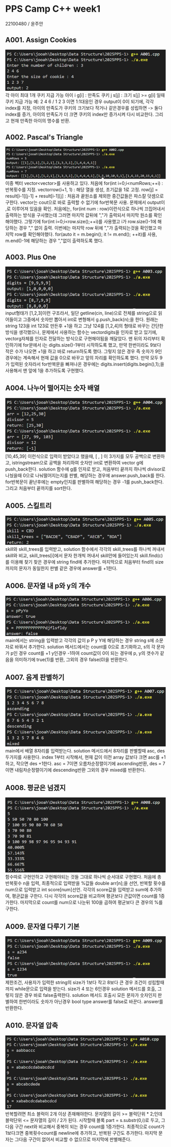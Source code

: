 # PPS Camp C++ week1
22100480 / 윤주안

## A001. Assign Cookies
![A001](./captures/A001.png)
각 아이 최대 1개 쿠키 지급 가능
아이 i g[i] : 만족도
쿠키 j s[j] : 크기
s[j] >= g[i] 일때 쿠키 지급 가능
예: 2 4 6 / 1 2 3 이면 1:1대응인 경우 output이 0이 되기에, 
각각 index를 지정, 아이의 만족도가 쿠키의 크기보다 작거나 같은경우를 성립하면 -> 둘다 index를 증가,
아이의 만족도가 더 크면 쿠키의 index만 증가시켜 다시 비교한다. 그리고 현재 만족한 아이의 명수를 반환. 

## A002. Pascal's Triangle
![A002](./captures/A002.png)
이중 벡터 vector<vector<int>>를 사용하고 있다. 
처음에 for(int i=0;i<numRows;++i) : 반복횟수를 지정.
vector<int>row(i+1, 1) : 해당 열을 생성, 초기값을 1로 고정.
row[j] = result[i-1][j-1] + result[i-1][j] : 처음과 끝원소를 제외한 중간값들은 파스칼 덧셈으로 구한다.
vector는 cout으로 바로 출력할 수 없기에 for반복문 사용.
문제에서 output이 ,로 이루어져 있음을 확인. 
처음에는, for(int num : row)이런식으로 하나씩 끄집어내서 출력하는 방식을 구사했는데 그러면 마지막 값뒤에 ","가 출력되서 마지막 원소를 확인해야했다. 
그렇기에 for(int i=0;i<row.size();++i)를 사용했고 i가 row.size()-1에 해당하는 경우 "," 없이 출력.
이번에는 마지막 row 뒤에 ","가 출력되는것을 확인했고 마지막 row를 확인해야했다.
for(auto it = m.begin(); it != m.end(); ++it)를 사용, m.end()-1에 해당하는 경우 ","없이 출력하도록 했다.

## A003. Plus One
![A003](./captures/A003.png)
input형태가 [1,2,3]이런 구조라서, 일단 getline(cin, line)으로 전체를 string으로 읽어들이고 
그중에서 숫자만 뽑아서 int로 변형해서 g.push_back(n);을 한다. 
원래는 string 123을 int 123로 만든후 +1을 하고 그냥 124를 [1,2,4]의 형태로 바꾸는 간단한 방식을 생각했으나,
문제에서 사용하는 함수는 vector<int>digits을 인자로 받고 있기에, vector<int>g자체를 인자로 전달하는 방식으로 구현해야됨을 깨달았다. 
맨 뒤의 자리부터 확인하기에 for문에서 i는 digits.size()-1부터 시작하도록 했고, 
만약 한번이라도 9보다 작은 수가 나오면 +1을 하고 바로 return하도록 했다. 그렇지 않은 경우 즉 숫자가 9인경우에는 
계속해서 현재 값을 0으로 바꾸고 앞의 자리를 확인하도록 했다. 만약 모두 9가 입력된 숫자라서 for반복문을 
빠져나온 경우에는 digits.insert(digits.begin(),1);을 사용해서 맨 앞에 1을 추가하도록 구현했다.  

## A004. 나누어 떨어지는 숫자 배열
![A004](./captures/A004.png)
[10,45,39] 이런식으로 입력이 받았다고 했을때, [ , ] 이 3가지를 모두 공백으로 변환하고,
istringstream으로 공백을 처리하여 숫자만 int로 변환하여 vector <int> g에 push_back한다.
solution 함수에 g를 인자로 받고, 처음부터 끝까지 하나씩 divisor로 나눴을때 0으로 나눠떨어지는지를 판별, 
해당하는 경우에 answer.push_back를 한다. for반복문이 끝난후에는 empty인지를 판별하여 해당하는 경우 -1를 push_back한다. 
그리고 처음부터 끝까지를 sort한다. 

## A005. 스킬트리 
![A005](./captures/A005.png)
skill와 skill_trees를 입력받고, 
solution 함수에서 각각의 skill_trees를 하나씩 꺼내서 skill와 비교,
skill_trees[i]에서 문자 한개씩 꺼내서 skill안에 들어있는지 skill.find(c)를 이용해 찾기 
찾은 경우에 string find에 추가한다. 
마지막으로 처음부터 find의 size까지의 문자가 동일한지 판별
같은 경우에 answer를 +1한다. 

## A006. 문자열 내 p와 y의 개수
![A006](./captures/A006.png)
main에서는 string을 입력받고 각각의 값이 p P y Y에 해당하는 경우
string s에 소문자로 바꿔서 추가한다. 
solution 메서드에서는 count를 0으로 초기화하고, 
s의 각 문자가 p인 경우 count를 +1 y인경우 -1하여 
count값이 0이 되는 경우에 p, y의 갯수가 같음을 의미하기에 
true(1)를 반환, 그외의 경우 false(0)을 반환한다. 

## A007. 음계 판별하기
![A007](./captures/A007.png)
main에서 배열 8자리를 입력받는다. 
solution 메서드에서 8자리를 판별할때 asc, des 두가지를 사용한다.
index 1부터 시작해서, 현재 값이 이전 array 값보다 크면 asc를 +1하고, 작으면 des +1한다.
asc = 7이면 오름차순정렬이기에 ascending반환, des = 7이면 내림차순정렬이기에 descending반환
그외의 경우 mixed를 반환한다. 

## A008. 평균은 넘겠지
![A008](./captures/A008.png)
함수따로 구현안하고 구현해야되는 것들 그대로 하나씩 순서대로 구현했다.
처음에 총 반복횟수 n을 입력, 최종적으로 입력받을 %값들 double arr[n];을 선언,
반복할 횟수를 num으로 입력받고 int score[num]선언. 
각각의 score값을 입력받고 sum에 추가하여, 평균값을 구한다. 
다시 각각의 score값을 비교하며 평균보다 큰값이면 count를 1증가한다. 
마지막으로 count를 num으로 나눈뒤 100을 곱하여 평균보다 큰 경우의 %를 구한다.

## A009. 문자열 다루기 기본
![A009](./captures/A009.png)
제한조건, 사용자가 입력한 string의 size가 1보다 작고 8보다 큰 경우 
조건이 성립할때까지 while문으로 입력을 받는다. 
size가 4 또는 6인경우 solution 메서드를 호출, 그렇지 않은 경우 바로 false출력한다. 
solution 메서드 호출시 모든 문자가 숫자인지 판별하여 한번이라도 숫자가 아닌경우
bool type answer를 false로 바꾼다. answer를 반환한다. 

## A010. 문자열 압축
![A010](./captures/A010.png)
반복할려면 최소 블럭이 2개 이상 존재해야한다. 
문자열의 길이 >= 블럭단위 * 2;인데
블럭단위 <= 문자열의 길이 / 2가 된다. 
시작할때 블록 part = s.substr(0,i)로 두고, 
그다음 구간 next와 비교해서 중복이 되는 경우 count를 1증가한다.
최종적으로 count가 1보다크면 중복횟수count를 newline에 추가하고, 반복된 구간도 추가한다. 
마지막 문자는 그다음 구간이 없어서 비교할 수 없으므로 마지막에 판별해준다. 